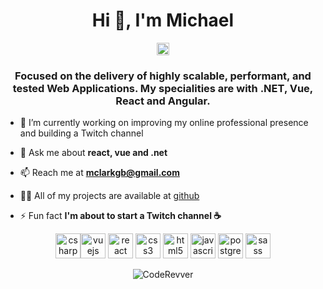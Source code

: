 <h1 align="center">Hi 👋, I'm Michael</h1>
<p align="center">
<a href="https://www.linkedin.com/in/mjclark91" target="_blank"><img align="center" src="https://cdn.jsdelivr.net/npm/simple-icons@3.0.1/icons/linkedin.svg" alt="mjclark91" height="20" width="20" /></a>
</p>

<h3 align="center">Focused on the delivery of highly scalable, performant, and tested Web Applications. My specialities are with .NET, Vue, React and Angular. </h3>

- 🔭 I’m currently working on improving my online professional presence and building a Twitch channel
<!--
- 👯 I’m looking to collaborate on [MDX](https://github.com/mdx-js/mdx)

- 🤔 I’m looking for help with [github-profile-readme-generator](https://github.com/rahuldkjain/github-profile-readme-generator)
-->

- 💬 Ask me about **react, vue and .net**

- 📫 Reach me at **mclarkgb@gmail.com**

- 👨‍💻 All of my projects are available at [github](https://github.com/CodeRevver)

- ⚡ Fun fact **I'm about to start a Twitch channel ☕️**
<p align="center"><img src=https://devicons.github.io/devicon/devicon.git/icons/csharp/csharp-plain.svg alt=csharp width="40" height="40"/><img src=https://devicons.github.io/devicon/devicon.git/icons/vuejs/vuejs-original-wordmark.svg alt=vuejs width="40" height="40"/> <img src=https://devicons.github.io/devicon/devicon.git/icons/react/react-original-wordmark.svg alt=react width="40" height="40"/> <img src=https://devicons.github.io/devicon/devicon.git/icons/css3/css3-original-wordmark.svg alt=css3 width="40" height="40"/> <img src=https://devicons.github.io/devicon/devicon.git/icons/html5/html5-original-wordmark.svg alt=html5 width="40" height="40"/> <img src=https://devicons.github.io/devicon/devicon.git/icons/javascript/javascript-original.svg alt=javascript width="40" height="40"/>  <img src=https://devicons.github.io/devicon/devicon.git/icons/postgresql/postgresql-original-wordmark.svg alt=postgresql width="40" height="40"/> <img src=https://devicons.github.io/devicon/devicon.git/icons/sass/sass-original.svg alt=sass width="40" height="40"/> </p>
<p align="center"> <img src=https://github-readme-stats.vercel.app/api?username=coderevver&show_icons=true alt=CodeRevver /> </p>



<!--
**CodeRevver/CodeRevver** is a ✨ _special_ ✨ repository because its `README.md` (this file) appears on your GitHub profile.

Here are some ideas to get you started:

- 🔭 I’m currently working on ...
- 🌱 I’m currently learning ...
- 👯 I’m looking to collaborate on ...
- 🤔 I’m looking for help with ...
- 💬 Ask me about ...
- 📫 How to reach me: ...
- 😄 Pronouns: ...
- ⚡ Fun fact: ...
-->
